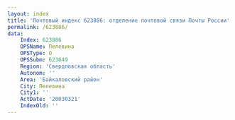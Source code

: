 ```yaml
---
layout: index
title: 'Почтовый индекс 623886: отделение почтовой связи Почты России'
permalink: /623886/
data:
    Index: 623886
    OPSName: Пелевина
    OPSType: О
    OPSSubm: 623649
    Region: 'Свердловская область'
    Autonom: ''
    Area: 'Байкаловский район'
    City: Пелевина
    City1: ''
    ActDate: '20030321'
    IndexOld: ''
---
```

